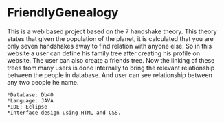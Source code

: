 # FriendlyGenealogy
  This is a web based project based on the 7 handshake theory. This theory states that given the population of the planet, it is calculated that you are only seven handshakes away to find relation with anyone else.
  So in this website a user can define his family tree after creating his profile on website. The user can also create a friends tree. Now the linking of these trees from many users is done internally to bring the relevant relationship between the people in database. And user can see relationship between any two people he name.
```
*Database: Db40
*Language: JAVA
*IDE: Eclipse
*Interface design using HTML and CSS.
```
